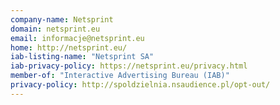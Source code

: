 ```yaml
---
company-name: Netsprint
domain: netsprint.eu
email: informacje@netsprint.eu
home: http://netsprint.eu/
iab-listing-name: "Netsprint SA"
iab-privacy-policy: https://netsprint.eu/privacy.html
member-of: "Interactive Advertising Bureau (IAB)"
privacy-policy: http://spoldzielnia.nsaudience.pl/opt-out/
---
```




